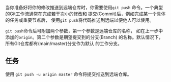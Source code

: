 当你准备好将你的修改推送到远端仓库时，你需要使用`git push`
命令。一个典型的Git工作流通常在完成若干次小的修改和
提交(Commit)后，例如完成某一个具体的任务或重要节点后，
使用`git push`将代码推送到远端以便他人可以使用。

`git push`命令后可附加两个参数，第一个参数是远端仓库的名称，
如在上一步中添加的`origin`。第二个参数是期望提交到的分支(Branch)
的名称。默认情况下，所有Git仓库都有(main/master)分支作为默认
的工作分支。

## 任务

使用 `git push -u origin master` 命令将提交推送到远端仓库。
